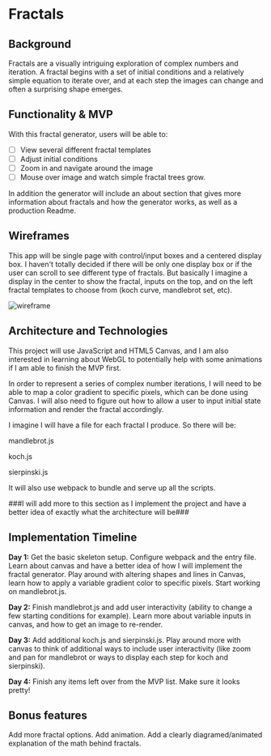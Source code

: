# Fractals

## Background

Fractals are a visually intriguing exploration of complex numbers and iteration. A fractal begins with a set of initial conditions and a relatively simple equation to iterate over, and at each step the images can change and often a surprising shape emerges.

## Functionality & MVP

With this fractal generator, users will be able to:
- [ ] View several different fractal templates
- [ ] Adjust initial conditions
- [ ] Zoom in and navigate around the image
- [ ] Mouse over image and watch simple fractal trees grow.

In addition the generator will include an about section that gives more information about fractals and how the generator works, as well as a production Readme.

## Wireframes

This app will be single page with control/input boxes and a centered display box. I haven't totally decided if there will be only one display box or if the user can scroll to see different type of fractals. But basically I imagine a display in the center to show the fractal, inputs on the top, and on the left fractal templates to choose from (koch curve, mandlebrot set, etc).

![wireframe](./wireframe.png)

## Architecture and Technologies

This project will use JavaScript and HTML5 Canvas, and I am also interested in learning about WebGL to potentially help with some animations if I am able to finish the MVP first.

In order to represent a series of complex number iterations, I will need to be able to map a color gradient to specific pixels, which can be done using Canvas. I will also need to figure out how to allow a user to input initial state information and render the fractal accordingly.

I imagine I will have a file for each fractal I produce. So there will be:

mandlebrot.js

koch.js

sierpinski.js

It will also use webpack to bundle and serve up all the scripts.

###I will add more to this section as I implement the project and have a better idea of exactly what the architecture will be###

## Implementation Timeline

**Day 1:** Get the basic skeleton setup. Configure webpack and the entry file. Learn about canvas and have a better idea of how I will implement the fractal generator. Play around with altering shapes and lines in Canvas, learn how to apply a variable gradient color to specific pixels. Start working on mandlebrot.js.

**Day 2:** Finish mandlebrot.js and add user interactivity (ability to change a few starting conditions for example). Learn more about variable inputs in canvas, and how to get an image to re-render.

**Day 3:** Add additional koch.js and sierpinski.js. Play around more with canvas to think of additional ways to include user interactivity (like zoom and pan for mandlebrot or ways to display each step for koch and sierpinski).

**Day 4:** Finish any items left over from the MVP list. Make sure it looks pretty!

## Bonus features

Add more fractal options. Add animation. Add a clearly diagramed/animated explanation of the math behind fractals.
